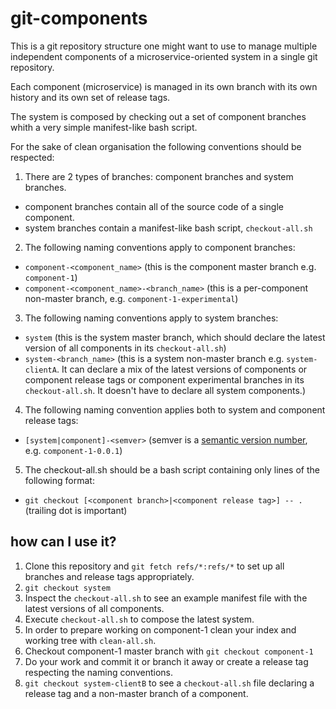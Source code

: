 # git-components

This is a git repository structure one might want to use to manage multiple
independent components of a microservice-oriented system in a single git repository.

Each component (microservice) is managed in its own branch with its own history and its own set of release tags.

The system is composed by checking out a set of component branches whith a very simple manifest-like bash script. 

For the sake of clean organisation the following conventions should be respected:

1. There are 2 types of branches: component branches and system branches.
 - component branches contain all of the source code of a single component.
 - system branches contain a manifest-like bash script, `checkout-all.sh`
2. The following naming conventions apply to component branches:
 - `component-<component_name>` (this is the component master branch e.g. `component-1`)
 - `component-<component_name>-<branch_name>` (this is a per-component non-master branch, e.g. `component-1-experimental`)
3. The following naming conventions apply to system branches:
 - `system` (this is the system master branch, which should declare the latest version of all components in its `checkout-all.sh`)
 - `system-<branch_name>` (this is a system non-master branch e.g. `system-clientA`. It can declare a mix of the latest versions of components or component release tags or component experimental branches in its `checkout-all.sh`. It doesn't have to declare all system components.)
 4. The following naming convention applies both to system and component release tags:
 - `[system|component]-<semver>` (semver is a [semantic version number](http://semver.org/), e.g. `component-1-0.0.1`)
5. The checkout-all.sh should be a bash script containing only lines of the following format:
 - `git checkout [<component branch>|<component release tag>] -- .` (trailing dot is important)
 
## how can I use it?

1. Clone this repository and `git fetch refs/*:refs/*` to set up all branches and release tags appropriately. 
2. `git checkout system`
2. Inspect the `checkout-all.sh` to see an example manifest file with the latest versions of all components.
3. Execute `checkout-all.sh` to compose the latest system.
4. In order to prepare working on component-1 clean your index and working tree with `clean-all.sh`.
5. Checkout component-1 master branch with `git checkout component-1`
6. Do your work and commit it or branch it away or create a release tag respecting the naming conventions.
7. `git checkout system-clientB` to see a `checkout-all.sh` file declaring a release tag and a non-master branch of a component.
